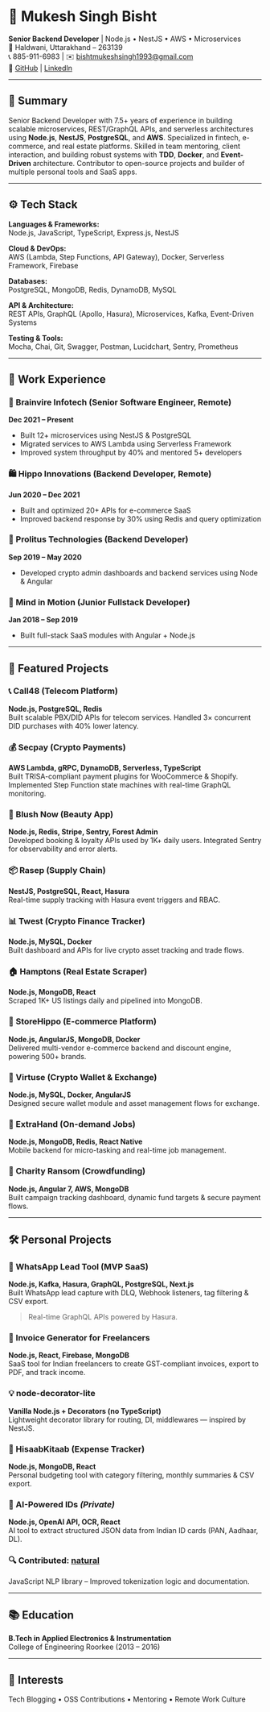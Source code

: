 # 👋 Mukesh Singh Bisht

**Senior Backend Developer** | Node.js • NestJS • AWS • Microservices  
📍 Haldwani, Uttarakhand – 263139  
📞 885-911-6983 | ✉️ bishtmukeshsingh1993@gmail.com  
🔗 [GitHub](https://github.com/MukeshSinghBisht) | [LinkedIn](https://www.linkedin.com/in/mukeshbisht)

---

## 🧠 Summary

Senior Backend Developer with 7.5+ years of experience in building scalable microservices, REST/GraphQL APIs, and serverless architectures using **Node.js**, **NestJS**, **PostgreSQL**, and **AWS**. Specialized in fintech, e-commerce, and real estate platforms. Skilled in team mentoring, client interaction, and building robust systems with **TDD**, **Docker**, and **Event-Driven** architecture. Contributor to open-source projects and builder of multiple personal tools and SaaS apps.

---

## ⚙️ Tech Stack

**Languages & Frameworks:**  
Node.js, JavaScript, TypeScript, Express.js, NestJS

**Cloud & DevOps:**  
AWS (Lambda, Step Functions, API Gateway), Docker, Serverless Framework, Firebase

**Databases:**  
PostgreSQL, MongoDB, Redis, DynamoDB, MySQL

**API & Architecture:**  
REST APIs, GraphQL (Apollo, Hasura), Microservices, Kafka, Event-Driven Systems

**Testing & Tools:**  
Mocha, Chai, Git, Swagger, Postman, Lucidchart, Sentry, Prometheus

---

## 💼 Work Experience

### 🏢 Brainvire Infotech (Senior Software Engineer, Remote)  
**Dec 2021 – Present**  
- Built 12+ microservices using NestJS & PostgreSQL
- Migrated services to AWS Lambda using Serverless Framework
- Improved system throughput by 40% and mentored 5+ developers

### 🛍️ Hippo Innovations (Backend Developer, Remote)  
**Jun 2020 – Dec 2021**  
- Built and optimized 20+ APIs for e-commerce SaaS
- Improved backend response by 30% using Redis and query optimization

### 🔐 Prolitus Technologies (Backend Developer)  
**Sep 2019 – May 2020**  
- Developed crypto admin dashboards and backend services using Node & Angular

### 🧪 Mind in Motion (Junior Fullstack Developer)  
**Jan 2018 – Sep 2019**  
- Built full-stack SaaS modules with Angular + Node.js

---

## 🚀 Featured Projects

### 📞 Call48 (Telecom Platform)  
**Node.js, PostgreSQL, Redis**  
Built scalable PBX/DID APIs for telecom services. Handled 3× concurrent DID purchases with 40% lower latency.

### 💰 Secpay (Crypto Payments)  
**AWS Lambda, gRPC, DynamoDB, Serverless, TypeScript**  
Built TRISA-compliant payment plugins for WooCommerce & Shopify. Implemented Step Function state machines with real-time GraphQL monitoring.

### 💇 Blush Now (Beauty App)  
**Node.js, Redis, Stripe, Sentry, Forest Admin**  
Developed booking & loyalty APIs used by 1K+ daily users. Integrated Sentry for observability and error alerts.

### 📦 Rasep (Supply Chain)  
**NestJS, PostgreSQL, React, Hasura**  
Real-time supply tracking with Hasura event triggers and RBAC.

### 📊 Twest (Crypto Finance Tracker)  
**Node.js, MySQL, Docker**  
Built dashboard and APIs for live crypto asset tracking and trade flows.

### 🏠 Hamptons (Real Estate Scraper)  
**Node.js, MongoDB, React**  
Scraped 1K+ US listings daily and pipelined into MongoDB.

### 🛒 StoreHippo (E-commerce Platform)  
**Node.js, AngularJS, MongoDB, Docker**  
Delivered multi-vendor e-commerce backend and discount engine, powering 500+ brands.

### 💱 Virtuse (Crypto Wallet & Exchange)  
**Node.js, MySQL, Docker, AngularJS**  
Designed secure wallet module and asset management flows for exchange.

### 🧹 ExtraHand (On-demand Jobs)  
**Node.js, MongoDB, Redis, React Native**  
Mobile backend for micro-tasking and real-time job management.

### 🤝 Charity Ransom (Crowdfunding)  
**Node.js, Angular 7, AWS, MongoDB**  
Built campaign tracking dashboard, dynamic fund targets & secure payment flows.

---

## 🛠️ Personal Projects

### 💬 WhatsApp Lead Tool (MVP SaaS)  
**Node.js, Kafka, Hasura, GraphQL, PostgreSQL, Next.js**  
Built WhatsApp lead capture with DLQ, Webhook listeners, tag filtering & CSV export.  
> Real-time GraphQL APIs powered by Hasura.

### 🧾 Invoice Generator for Freelancers  
**Node.js, React, Firebase, MongoDB**  
SaaS tool for Indian freelancers to create GST-compliant invoices, export to PDF, and track income.

### 💡 node-decorator-lite  
**Vanilla Node.js + Decorators (no TypeScript)**  
Lightweight decorator library for routing, DI, middlewares — inspired by NestJS.

### 💼 HisaabKitaab (Expense Tracker)  
**Node.js, MongoDB, React**  
Personal budgeting tool with category filtering, monthly summaries & CSV export.

### 🧠 AI-Powered IDs *(Private)*  
**Node.js, OpenAI API, OCR, React**  
AI tool to extract structured JSON data from Indian ID cards (PAN, Aadhaar, DL).

### 🔍 Contributed: [natural](https://github.com/NaturalNode/natural)  
JavaScript NLP library – Improved tokenization logic and documentation.

---

## 📚 Education

**B.Tech in Applied Electronics & Instrumentation**  
College of Engineering Roorkee (2013 – 2016)

---

## 🎯 Interests

Tech Blogging • OSS Contributions • Mentoring • Remote Work Culture

